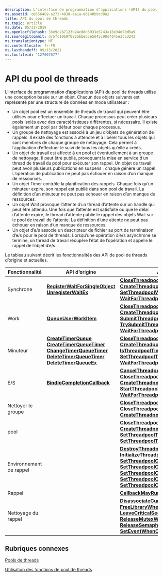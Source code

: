 ```yaml
---
description: L’interface de programmation d’applications (API) du pool de threads utilise une conception basée sur un objet.
ms.assetid: c8656469-a273-4838-aa1a-86140b0cd0a2
title: API du pool de threads
ms.topic: article
ms.date: 05/31/2018
ms.openlocfilehash: 38e9c267123b24c08d5931e5743a18e94d70d5a9
ms.sourcegitcommit: d75fc10b9f0825bbe5ce5045c90d4045e3c53243
ms.translationtype: MT
ms.contentlocale: fr-FR
ms.lasthandoff: 09/13/2021
ms.locfileid: "127007077"
---
```

# <a name="thread-pool-api"></a>API du pool de threads

L’interface de programmation d’applications (API) du pool de threads utilise une conception basée sur un objet. Chacun des objets suivants est représenté par une structure de données en mode utilisateur :

-   Un objet pool est un ensemble de threads de travail qui peuvent être utilisés pour effectuer un travail. Chaque processus peut créer plusieurs pools isolés avec des caractéristiques différentes, si nécessaire. Il existe également un pool par défaut pour chaque processus.
-   Un groupe de nettoyage est associé à un jeu d’objets de génération de rappels. Il existe des fonctions à attendre et à libérer tous les objets qui sont membres de chaque groupe de nettoyage. Cela permet à l’application d’effectuer le suivi de tous les objets qu’elle a créés.
-   Un objet de travail est affecté à un pool et éventuellement à un groupe de nettoyage. Il peut être publié, provoquant la mise en service d’un thread de travail du pool pour exécuter son rappel. Un objet de travail peut avoir plusieurs publications en suspens ; chaque génère un rappel. L’opération de publication ne peut pas échouer en raison d’un manque de ressources.
-   Un objet Timer contrôle la planification des rappels. Chaque fois qu’un minuteur expire, son rappel est publié dans son pool de travail. La définition d’un minuteur ne peut pas échouer en raison d’un manque de ressources.
-   Un objet Wait provoque l’attente d’un thread d’attente sur un handle qui peut être attendu. Une fois que l’attente est satisfaite ou que le délai d’attente expire, le thread d’attente publie le rappel des objets Wait sur le pool de travail de l’attente. La définition d’une attente ne peut pas échouer en raison d’un manque de ressources.
-   Un objet d’e/s associe un descripteur de fichier au port de terminaison d’e/s pour le pool de threads. Lorsqu’une opération d’e/s asynchrone se termine, un thread de travail récupère l’état de l’opération et appelle le rappel de l’objet d’e/s.

Le tableau suivant décrit les fonctionnalités des API de pool de threads d’origine et actuelles.



| Fonctionnalité              | API d’origine                                                                                                                                                                                                                                                                                                                   | API actuelle                                                                                                                                                                                                                                                                                                                                                                                                                                                                                                                                                                                   |
|----------------------|--------------------------------------------------------------------------------------------------------------------------------------------------------------------------------------------------------------------------------------------------------------------------------------------------------------------------------|-----------------------------------------------------------------------------------------------------------------------------------------------------------------------------------------------------------------------------------------------------------------------------------------------------------------------------------------------------------------------------------------------------------------------------------------------------------------------------------------------------------------------------------------------------------------------------------------------|
| Synchrone                | [**RegisterWaitForSingleObject**](/windows/win32/api/winbase/nf-winbase-registerwaitforsingleobject)<br/> [**UnregisterWaitEx**](/windows/win32/api/threadpoollegacyapiset/nf-threadpoollegacyapiset-unregisterwaitex)<br/>                                                                                                                                                                                        | [**CloseThreadpoolWait**](/windows/win32/api/threadpoolapiset/nf-threadpoolapiset-closethreadpoolwait)<br/> [**CreateThreadpoolWait**](/windows/win32/api/threadpoolapiset/nf-threadpoolapiset-createthreadpoolwait)<br/> [**SetThreadpoolWait**](/windows/win32/api/threadpoolapiset/nf-threadpoolapiset-setthreadpoolwait)<br/> [**WaitForThreadpoolWaitCallbacks**](/windows/win32/api/threadpoolapiset/nf-threadpoolapiset-waitforthreadpoolwaitcallbacks)<br/>                                                                                                                                                                                                                                                                                                                   |
| Work                 | [**QueueUserWorkItem**](/windows/win32/api/threadpoollegacyapiset/nf-threadpoollegacyapiset-queueuserworkitem)<br/>                                                                                                                                                                                                                                                                      | [**CloseThreadpoolWork**](/windows/win32/api/threadpoolapiset/nf-threadpoolapiset-closethreadpoolwork)<br/> [**CreateThreadpoolWork**](/windows/win32/api/threadpoolapiset/nf-threadpoolapiset-createthreadpoolwork)<br/> [**SubmitThreadpoolWork**](/windows/win32/api/threadpoolapiset/nf-threadpoolapiset-submitthreadpoolwork)<br/> [**TrySubmitThreadpoolCallback**](/windows/win32/api/threadpoolapiset/nf-threadpoolapiset-trysubmitthreadpoolcallback)<br/> [**WaitForThreadpoolWorkCallbacks**](/windows/win32/api/threadpoolapiset/nf-threadpoolapiset-waitforthreadpoolworkcallbacks)<br/>                                                                                                                                                                                                                               |
| Minuteur                | [**CreateTimerQueue**](/windows/win32/api/threadpoollegacyapiset/nf-threadpoollegacyapiset-createtimerqueue)<br/> [**CreateTimerQueueTimer**](/windows/win32/api/threadpoollegacyapiset/nf-threadpoollegacyapiset-createtimerqueuetimer)<br/> [**ChangeTimerQueueTimer**](/windows/win32/api/threadpoollegacyapiset/nf-threadpoollegacyapiset-changetimerqueuetimer)<br/> [**DeleteTimerQueueTimer**](/windows/win32/api/threadpoollegacyapiset/nf-threadpoollegacyapiset-deletetimerqueuetimer)<br/> [**DeleteTimerQueueEx**](/windows/win32/api/threadpoollegacyapiset/nf-threadpoollegacyapiset-deletetimerqueueex)<br/> | [**CloseThreadpoolTimer**](/windows/win32/api/threadpoolapiset/nf-threadpoolapiset-closethreadpooltimer)<br/> [**CreateThreadpoolTimer**](/windows/win32/api/threadpoolapiset/nf-threadpoolapiset-createthreadpooltimer)<br/> [**IsThreadpoolTimerSet**](/windows/win32/api/threadpoolapiset/nf-threadpoolapiset-isthreadpooltimerset)<br/> [**SetThreadpoolTimer**](/windows/win32/api/threadpoolapiset/nf-threadpoolapiset-setthreadpooltimer)<br/> [**WaitForThreadpoolTimerCallbacks**](/windows/win32/api/threadpoolapiset/nf-threadpoolapiset-waitforthreadpooltimercallbacks)<br/>                                                                                                                                                                                                                                           |
| E/S                  | [**BindIoCompletionCallback**](/windows/desktop/api/WinBase/nf-winbase-bindiocompletioncallback)<br/>                                                                                                                                                                                                                                                        | [**CancelThreadpoolIo**](/windows/win32/api/threadpoolapiset/nf-threadpoolapiset-cancelthreadpoolio)<br/> [**CloseThreadpoolIo**](/windows/win32/api/threadpoolapiset/nf-threadpoolapiset-closethreadpoolio)<br/> [**CreateThreadpoolIo**](/windows/win32/api/threadpoolapiset/nf-threadpoolapiset-createthreadpoolio)<br/> [**StartThreadpoolIo**](/windows/win32/api/threadpoolapiset/nf-threadpoolapiset-startthreadpoolio)<br/> [**WaitForThreadpoolIoCallbacks**](/windows/win32/api/threadpoolapiset/nf-threadpoolapiset-waitforthreadpooliocallbacks)<br/>                                                                                                                                                                                                                                                                   |
| Nettoyer le groupe       |                                                                                                                                                                                                                                                                                                                                | [**CloseThreadpoolCleanupGroup**](/windows/win32/api/threadpoolapiset/nf-threadpoolapiset-closethreadpoolcleanupgroup)<br/> [**CloseThreadpoolCleanupGroupMembers**](/windows/win32/api/threadpoolapiset/nf-threadpoolapiset-closethreadpoolcleanupgroupmembers)<br/> [**CreateThreadpoolCleanupGroup**](/windows/win32/api/threadpoolapiset/nf-threadpoolapiset-createthreadpoolcleanupgroup)<br/>                                                                                                                                                                                                                                                                                                                                     |
| pool                 |                                                                                                                                                                                                                                                                                                                                | [**CloseThreadpoolWork**](/windows/win32/api/threadpoolapiset/nf-threadpoolapiset-closethreadpool)<br/> [**CreateThreadpool**](/windows/win32/api/threadpoolapiset/nf-threadpoolapiset-createthreadpool)<br/> [**SetThreadpoolThreadMaximum**](/windows/win32/api/threadpoolapiset/nf-threadpoolapiset-setthreadpoolthreadmaximum)<br/> [**SetThreadpoolThreadMinimum**](/windows/win32/api/threadpoolapiset/nf-threadpoolapiset-setthreadpoolthreadminimum)<br/>                                                                                                                                                                                                                                                                                                                         |
| Environnement de rappel |                                                                                                                                                                                                                                                                                                                                | [**DestroyThreadpoolEnvironment**](/windows/desktop/api/WinBase/nf-winbase-destroythreadpoolenvironment)<br/> [**InitializeThreadpoolEnvironment**](/windows/desktop/api/WinBase/nf-winbase-initializethreadpoolenvironment)<br/> [**SetThreadpoolCallbackCleanupGroup**](/windows/desktop/api/WinBase/nf-winbase-setthreadpoolcallbackcleanupgroup)<br/> [**SetThreadpoolCallbackLibrary**](/windows/desktop/api/WinBase/nf-winbase-setthreadpoolcallbacklibrary)<br/> [**SetThreadpoolCallbackPool**](/windows/desktop/api/WinBase/nf-winbase-setthreadpoolcallbackpool)<br/> [**SetThreadpoolCallbackPriority**](/windows/desktop/api/WinBase/nf-winbase-setthreadpoolcallbackpriority)<br/> [**SetThreadpoolCallbackRunsLong**](/windows/desktop/api/WinBase/nf-winbase-setthreadpoolcallbackrunslong)<br/> |
| Rappel             |                                                                                                                                                                                                                                                                                                                                | [**CallbackMayRunLong**](/windows/win32/api/threadpoolapiset/nf-threadpoolapiset-callbackmayrunlong)<br/>                                                                                                                                                                                                                                                                                                                                                                                                                                                                                                                                   |
| Nettoyage du rappel    |                                                                                                                                                                                                                                                                                                                                | [**DisassociateCurrentThreadFromCallback**](/windows/win32/api/threadpoolapiset/nf-threadpoolapiset-disassociatecurrentthreadfromcallback)<br/> [**FreeLibraryWhenCallbackReturns**](/windows/win32/api/threadpoolapiset/nf-threadpoolapiset-freelibrarywhencallbackreturns)<br/> [**LeaveCriticalSectionWhenCallbackReturns**](/windows/win32/api/threadpoolapiset/nf-threadpoolapiset-leavecriticalsectionwhencallbackreturns)<br/> [**ReleaseMutexWhenCallbackReturns**](/windows/win32/api/threadpoolapiset/nf-threadpoolapiset-releasemutexwhencallbackreturns)<br/> [**ReleaseSemaphoreWhenCallbackReturns**](/windows/win32/api/threadpoolapiset/nf-threadpoolapiset-releasesemaphorewhencallbackreturns)<br/> [**SetEventWhenCallbackReturns**](/windows/win32/api/threadpoolapiset/nf-threadpoolapiset-seteventwhencallbackreturns)<br/>                                 |



 

## <a name="related-topics"></a>Rubriques connexes

<dl> <dt>

[Pools de threads](thread-pools.md)
</dt> <dt>

[Utilisation des fonctions de pool de threads](using-the-thread-pool-functions.md)
</dt> </dl>

 

 
